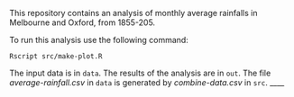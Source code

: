 This repository contains an analysis of monthly average rainfalls in Melbourne and Oxford, from 1855-205.

To run this analysis use the following command:

```
Rscript src/make-plot.R
```

The input data is in `data`. The results of the analysis are in `out`.
The file _average-rainfall.csv_ in `data` is generated by _combine-data.csv_ in `src`.  ____
